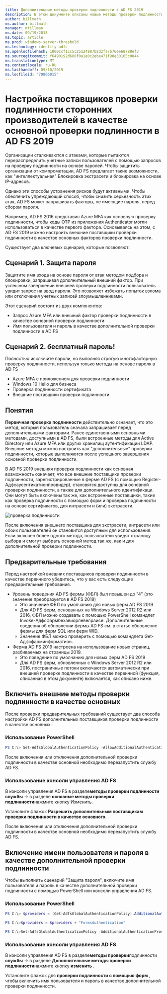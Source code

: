```yaml
---
title: Дополнительные методы проверки подлинности в AD FS 2019
description: В этом документе описаны новые методы проверки подлинности в AD FS 2019.
author: billmath
ms.author: billmath
manager: mtillman
ms.date: 09/19/2018
ms.topic: article
ms.prod: windows-server-threshold
ms.technology: identity-adfs
ms.openlocfilehash: 1800ccf1cc5c25124887b2d2fa7b76ee68788ef3
ms.sourcegitcommit: f6490192d686f0a1e0c2ebe471f98e30105c0844
ms.translationtype: MT
ms.contentlocale: ru-RU
ms.lasthandoff: 09/10/2019
ms.locfileid: "70866015"
---
```

# <a name="configure-3rd-party-authentication-providers-as-primary-authentication-in-ad-fs-2019"></a>Настройка поставщиков проверки подлинности сторонних производителей в качестве основной проверки подлинности в AD FS 2019


Организации сталкиваются с атаками, которые пытаются перераспределить учетные записи пользователей с помощью запросов на проверку подлинности на основе паролей.  Чтобы защитить организации от компрометации, AD FS предлагает такие возможности, как "интеллектуальная" Блокировка экстрасети и блокировка на основе IP-адресов.  

Однако эти способы устранения рисков будут активными.  Чтобы обеспечить упреждающий способ, чтобы снизить серьезность этих атак, AD FS может запрашивать факторы, не имеющие пароля, перед сбором пароля.  

Например, AD FS 2016 представил Azure MFA как основную проверку подлинности, чтобы коды OTP из приложения Authenticator могли использоваться в качестве первого фактора.
Основываясь на этом, с AD FS 2019 можно настроить внешние поставщики проверки подлинности в качестве основных факторов проверки подлинности.

Существует два ключевых сценария, которые позволяют:

## <a name="scenario-1-protect-the-password"></a>Сценарий 1. Защита пароля
Защитите имя входа на основе пароля от атак методом подбора и блокировки, запрашивая дополнительный внешний фактор.  При успешном завершении внешней проверки подлинности пользователь увидит запрос на ввод пароля.  Это позволяет избежать попыток взлома или отключения учетных записей злоумышленниками.

Этот сценарий состоит из двух компонентов:
- Запрос Azure MFA или внешний фактор проверки подлинности в качестве основной проверки подлинности
- Имя пользователя и пароль в качестве дополнительной проверки подлинности в AD FS

## <a name="scenario-2-password-free"></a>Сценарий 2. бесплатный пароль!
Полностью исключите пароли, но выполняя строгую многофакторную проверку подлинности, используя только методы на основе пароля в AD FS
- Azure MFA с приложением для проверки подлинности
- Windows 10 Hello для бизнеса
- Проверка подлинности сертификата
- Внешние поставщики проверки подлинности

## <a name="concepts"></a>Понятия
**Первичная проверка подлинности** действительно означает, что это метод, который пользователь сначала запрашивает перед дополнительными факторами.  Ранее единственными основными методами, доступными в AD FS, были встроенные методы для Active Directory или Azure MFA или других хранилищ аутентификации LDAP.  Внешние методы можно настроить как "дополнительные" проверки подлинности, которые выполняются после успешного завершения основной проверки подлинности.

В AD FS 2019 внешняя проверка подлинности как основная возможность означает, что все внешние поставщики проверки подлинности, зарегистрированные в ферме AD FS (с помощью Register-Адфсаусентикатионпровидер), становятся доступны для основной проверки подлинности, а также для дополнительного идентификаци. Они могут быть включены так же, как встроенные поставщики, такие как проверка подлинности с помощью форм и проверка подлинности на основе сертификатов, для интрасети и (или) экстрасети.

![проверка подлинности](media/Additional-Authentication-Methods-AD-FS/auth1.png)

После включения внешнего поставщика для экстрасети, интрасети или обоих пользователей он становится доступным для использования.  Если включен более одного метода, пользователи увидят страницу выбора и смогут выбрать основной метод так же, как и для дополнительной проверки подлинности.

## <a name="pre-requisites"></a>Предварительные требования
Перед настройкой внешних поставщиков проверки подлинности в качестве первичного убедитесь, что у вас есть следующие предварительные требования.
- Уровень поведения AD FS фермы (ФБЛ) был повышен до "4" (это значение преобразуется в AD FS 2019)
    - Это значение ФБЛ по умолчанию для новых ферм AD FS 2019
    - Для AD FS ферм, основанных на Windows Server 2012 R2 или 2016, ФБЛ можно создавать с помощью PowerShell командлет Invoke-Адфсфармбехавиорлевелраисе.  Дополнительные сведения об обновлении фермы AD FS см. в статье обновление фермы для ферм SQL или ферм WID. 
    - Значение ФБЛ можно проверить с помощью командлета Get-Адфсфарминформатион.
- Ферма AD FS 2019 настроена на использование новых страниц, разбиваемых на страницы 2019.
    - Это поведение по умолчанию для новых ферм AD FS 2019
    - Для AD FS ферм, обновленных с Windows Server 2012 R2 или 2016, постраничные потоки включаются автоматически при внешней проверке подлинности в качестве первичной (функция, описанная в этом документе) включается, как описано ниже.

## <a name="enable-external-authentication-methods-as-primary"></a>Включить внешние методы проверки подлинности в качестве основных
После проверки предварительных требований существует два способа настройки AD FS дополнительных поставщиков проверки подлинности в качестве основных:

### <a name="using-powershell"></a>Использование PowerShell


```powershell
PS C:\> Set-AdfsGlobalAuthenticationPolicy -AllowAdditionalAuthenticationAsPrimary $true
``` 


После включения или отключения дополнительной проверки подлинности в качестве основной необходимо перезапустить службу AD FS.

### <a name="using-the-ad-fs-management-console"></a>Использование консоли управления AD FS
В консоли управления AD FS в разделе**методы проверки подлинности** **службы** -> в разделе **основные методы проверки подлинности**нажмите кнопку Изменить.

Установите флажок **Разрешить дополнительным поставщикам проверки подлинности в качестве основного**.

После включения или отключения дополнительной проверки подлинности в качестве основной необходимо перезапустить службу AD FS.

## <a name="enable-username-and-password-as-additional-authentication"></a>Включение имени пользователя и пароля в качестве дополнительной проверки подлинности
Чтобы выполнить сценарий "Защита пароля", включите имя пользователя и пароль в качестве дополнительной проверки подлинности с помощью PowerShell или консоли управления AD FS.
### <a name="using-powershell"></a>Использование PowerShell



```powershell
PS C:\> $providers = (Get-AdfsGlobalAuthenticationPolicy).AdditionalAuthenticationProvider

PS C:\>$providers = $providers + "FormsAuthentication"

PS C:\>Set-AdfsGlobalAuthenticationPolicy -AdditionalAuthenticationProvider $providers
``` 

### <a name="using-the-ad-fs-management-console"></a>Использование консоли управления AD FS
В консоли управления AD FS в разделе**методы проверки**подлинности **службы** -> в разделе **Дополнительные методы проверки подлинности**нажмите кнопку **изменить** .

Установите флажок для **проверки подлинности с помощью форм** , чтобы включить имя пользователя и пароль в качестве дополнительной проверки подлинности.
